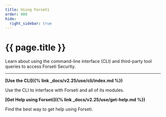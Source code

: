```yaml
---
title: Using Forseti
order: 000
hide:
  right_sidebar: true
---
```


# {{ page.title }}

Learn about using the command-line interface (CLI) and third-party tool queries to
access Forseti Security.

---

**[Use the CLI]({% link _docs/v2.25/use/cli/index.md %})**

Use the CLI to interface with Forseti and all of its modules.

**[Get Help using Forseti]({% link _docs/v2.25/use/get-help.md %})**

Find the best way to get help using Forseti.
